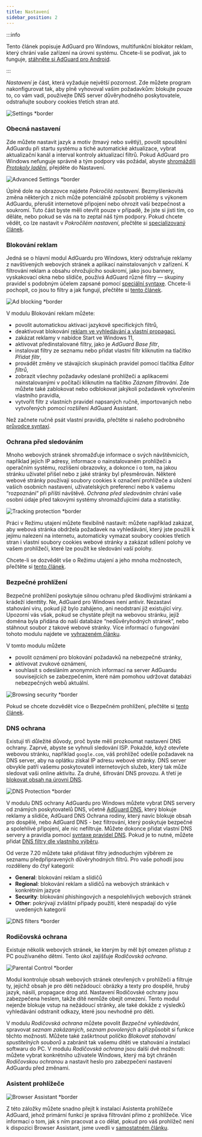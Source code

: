 ```yaml
---
title: Nastavení
sidebar_position: 2
---
```


:::info

Tento článek popisuje AdGuard pro Windows, multifunkční blokátor reklam, který chrání vaše zařízení na úrovni systému. Chcete-li se podívat, jak to funguje, [stáhněte si AdGuard pro Android](https://agrd.io/download-kb-adblock).

:::

_Nastavení_ je část, která vyžaduje největší pozornost. Zde můžete program nakonfigurovat tak, aby plně vyhovoval vašim požadavkům: blokujte pouze to, co vám vadí, používejte DNS server důvěryhodného poskytovatele, odstraňujte soubory cookies třetích stran atd.

![Settings \*border](https://cdn.adtidy.org/content/kb/ad_blocker/windows/settings/general_settings.png)

### Obecná nastavení

Zde můžete nastavit jazyk a motiv (tmavý nebo světlý), povolit spouštění AdGuardu při startu systému a tiché automatické aktualizace, vybrat aktualizační kanál a interval kontroly aktualizací filtrů. Pokud AdGuard pro Windows nefunguje správně a tým podpory vás požádal, abyste [shromáždili _Protokoly ladění_](/adguard-for-windows/solving-problems/adguard-logs.md), přejděte do Nastavení.

![Advanced Settings \*border](https://cdn.adtidy.org/content/kb/ad_blocker/windows/settings/advanced_settings.png)

Úplně dole na obrazovce najdete _Pokročilá nastavení_. Bezmyšlenkovitá změna některých z nich může potenciálně způsobit problémy s výkonem AdGuardu, přerušit internetové připojení nebo ohrozit vaši bezpečnost a soukromí. Tuto část byste měli otevřít pouze v případě, že jste si jisti tím, co děláte, nebo pokud se vás na to zeptal náš tým podpory. Pokud chcete vědět, co lze nastavit v _Pokročilém nastavení_, přečtěte si [specializovaný článek](/adguard-for-windows/solving-problems/low-level-settings.md).

### Blokování reklam

Jedná se o hlavní modul AdGuardu pro Windows, který odstraňuje reklamy z navštívených webových stránek a aplikací nainstalovaných v zařízení. K filtrování reklam a obsahu ohrožujícího soukromí, jako jsou bannery, vyskakovací okna nebo slídiče, používá AdGuard různé filtry — skupiny pravidel s podobným účelem zapsané pomocí [speciální syntaxe](/general/ad-filtering/create-own-filters). Chcete-li pochopit, co jsou to filtry a jak fungují, přečtěte si [tento článek](/general/ad-filtering/how-ad-blocking-works).

![Ad blocking \*border](https://cdn.adtidy.org/content/kb/ad_blocker/windows/settings/ad_blocking.png)

V modulu Blokování reklam můžete:

- povolit automatickou aktivaci jazykově specifických filtrů,
- deaktivovat blokování [reklam ve vyhledávání a vlastní propagaci](/general/ad-filtering/search-ads),
- zakázat reklamy v nabídce Start ve Windows 11,
- aktivovat předinstalované filtry, jako je _AdGuard Base filtr_,
- instalovat filtry ze seznamu nebo přidat vlastní filtr kliknutím na tlačítko _Přidat filtr_,
- provádět změny ve stávajících skupinách pravidel pomocí tlačítka _Editor filtrů_,
- zobrazit všechny požadavky odeslané prohlížeči a aplikacemi nainstalovanými v počítači kliknutím na tlačítko _Záznam filtrování_. Zde můžete také zablokovat nebo odblokovat jakýkoli požadavek vytvořením vlastního pravidla,
- vytvořit filtr z vlastních pravidel napsaných ručně, importovaných nebo vytvořených pomocí rozšíření AdGuard Assistant.

Než začnete ručně psát vlastní pravidla, přečtěte si našeho podrobného [průvodce syntaxí](/general/ad-filtering/create-own-filters).

### Ochrana před sledováním

Mnoho webových stránek shromažďuje informace o svých návštěvnících, například jejich IP adresy, informace o nainstalovaném prohlížeči a operačním systému, rozlišení obrazovky, a dokonce i o tom, na jakou stránku uživatel přišel nebo z jaké stránky byl přesměrován. Některé webové stránky používají soubory cookies k označení prohlížeče a uložení vašich osobních nastavení, uživatelských preferencí nebo k vašemu “rozpoznání“ při příští návštěvě. _Ochrana před sledováním_ chrání vaše osobní údaje před takovými systémy shromažďujícími data a statistiky.

![Tracking protection \*border](https://cdn.adtidy.org/content/kb/ad_blocker/windows/settings/tracking_protection.png)

Práci v Režimu utajení můžete flexibilně nastavit: můžete například zakázat, aby webová stránka obdržela požadavek na vyhledávání, který jste použili k jejímu nalezení na internetu, automaticky vymazat soubory cookies třetích stran i vlastní soubory cookies webové stránky a zakázat sdílení polohy ve vašem prohlížeči, které lze použít ke sledování vaší polohy.

Chcete-li se dozvědět vše o Režimu utajení a jeho mnoha možnostech, přečtěte si [tento článek](/general/stealth-mode).

### Bezpečné prohlížení

Bezpečné prohlížení poskytuje silnou ochranu před škodlivými stránkami a krádeží identtity. Ne, AdGuard pro Windows není antivir. Nezastaví stahování viru, pokud již bylo zahájeno, ani neodstraní již existující viry. Upozorní vás však, pokud se chystáte přejít na webovou stránku, jejíž doména byla přidána do naší databáze “nedůvěryhodných stránek“, nebo stáhnout soubor z takové webové stránky. Více informací o fungování tohoto modulu najdete ve [vyhrazeném článku](/general/browsing-security).

V tomto modulu můžete

- povolit oznámení pro blokování požadavků na nebezpečné stránky,
- aktivovat zvukové oznámení,
- souhlasit s odesláním anonymních informací na server AdGuardu souvisejících se zabezpečením, které nám pomohou udržovat databázi nebezpečných webů aktuální.

![Browsing security \*border](https://cdn.adtidy.org/content/kb/ad_blocker/windows/settings/browsing_security.png)

Pokud se chcete dozvědět více o Bezpečném prohlížení, přečtěte si [tento článek](/general/browsing-security).

### DNS ochrana

Existují tři důležité důvody, proč byste měli prozkoumat nastavení DNS ochrany. Zaprvé, abyste se vyhnuli sledování ISP. Pokaždé, když otevřete webovou stránku, například `google.com`, váš prohlížeč odešle požadavek na DNS server, aby na oplátku získal IP adresu webové stránky. DNS server obvykle patří vašemu poskytovateli internetových služeb, který tak může sledovat vaši online aktivitu. Za druhé, šifrování DNS provozu. A třetí je [blokovat obsah na úrovni DNS](https://adguard-dns.io/kb/general/dns-filtering/).

![DNS Protection \*border](https://cdn.adtidy.org/content/kb/ad_blocker/windows/settings/dns_protection.png)

V modulu DNS ochrany AdGuardu pro Windows můžete vybrat DNS servery od známých poskytovatelů DNS, včetně [AdGuard DNS](https://adguard-dns.io/kb/), který blokuje reklamy a slídiče, AdGuard DNS Ochrana rodiny, který navíc blokuje obsah pro dospělé, nebo AdGuard DNS - bez filtrování, který poskytuje bezpečné a spolehlivé připojení, ale nic nefiltruje. Můžete dokonce přidat vlastní DNS servery a pravidla pomocí [syntaxe pravidel DNS](https://adguard-dns.io/kb/general/dns-filtering-syntax/). Pokud je to nutné, můžete přidat [DNS filtry dle vlastního výběru](https://filterlists.com).

Od verze 7.20 můžete také přidávat filtry jednoduchým výběrem ze seznamu předpřipravených důvěryhodných filtrů. Pro vaše pohodlí jsou rozděleny do čtyř kategorií:

- **General**: blokování reklam a slídičů
- **Regional**: blokování reklam a slídičů na webových stránkách v konkrétním jazyce
- **Security**: blokování phishingových a nespolehlivých webových stránek
- **Other**: pokrývají zvláštní případy použití, které nespadají do výše uvedených kategorií

![DNS filters \*border](https://cdn.adtidy.org/content/release_notes/ad_blocker/windows/v7.20/dns_filters/en.png)

### Rodičovská ochrana

Existuje několik webových stránek, ke kterým by měl být omezen přístup z PC používaného dětmi. Tento úkol zajišťuje _Rodičovská ochrana_.

![Parental Control \*border](https://cdn.adtidy.org/content/kb/ad_blocker/windows/settings/parental_control.png)

Modul kontroluje obsah webových stránek otevřených v prohlížeči a filtruje ty, jejichž obsah je pro děti nežádoucí: obrázky a texty pro dospělé, hrubý jazyk, násilí, propagace drog atd. Nastavení Rodičovské ochrany jsou zabezpečena heslem, takže dítě nemůže obejít omezení. Tento modul nejenže blokuje vstup na nežádoucí stránky, ale také dokáže z výsledků vyhledávání odstranit odkazy, které jsou nevhodné pro děti.

V modulu _Rodičovská ochrana_ můžete povolit _Bezpečné vyhledávání_, spravovat _seznam zakázaných_, _seznam povolených_ a přizpůsobit si funkce těchto možností. Můžete také zaškrtnout políčko _Blokovat stahování spustitelných souborů_ a zabránit tak vašemu dítěti ve stahování a instalaci softwaru do PC. V modulu _Rodičovská ochrana_ jsou další dvě možnosti: můžete vybrat konkrétního uživatele Windows, který má být chráněn _Rodičovskou ochranou_ a nastavit heslo pro zabezpečení nastavení AdGuardu před změnami.

### Asistent prohlížeče

![Browser Assistant \*border](https://cdn.adtidy.org/content/kb/ad_blocker/windows/settings/browser_assistant.png)

Z této záložky můžete snadno přejít k instalaci Asistenta prohlížeče AdGuard, jehož primární funkcí je správa filtrování přímo z prohlížeče. Více informací o tom, jak s ním pracovat a co dělat, pokud pro váš prohlížeč není k dispozici Browser Assistant, jsme uvedli v [samostatném článku](/adguard-for-windows/browser-assistant.md).
